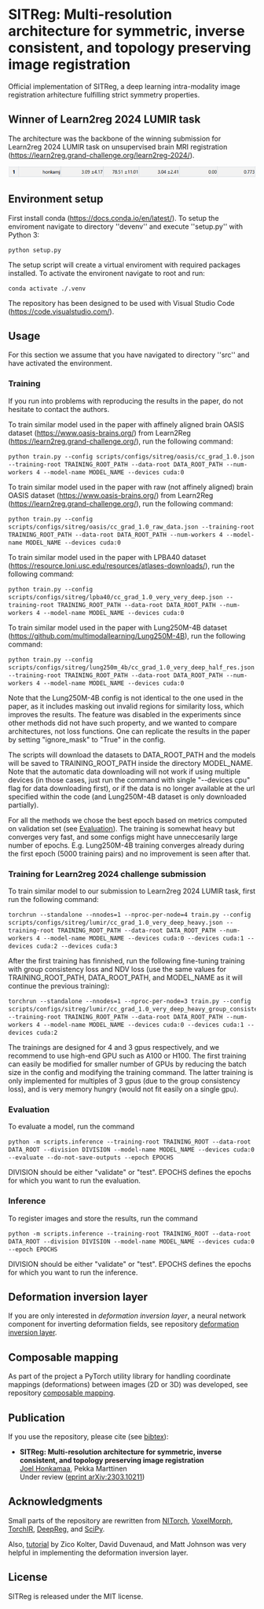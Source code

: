 # SITReg: Multi-resolution architecture for symmetric, inverse consistent, and topology preserving image registration

Official implementation of SITReg, a deep learning intra-modality image registration arhitecture fulfilling strict symmetry properties.

## Winner of Learn2reg 2024 LUMIR task

The architecture was the backbone of the winning submission for Learn2reg 2024 LUMIR task on unsupervised brain MRI registration (https://learn2reg.grand-challenge.org/learn2reg-2024/).

![Learn2reg 2024 LUMIR metrics for SITReg](learn2reg_results.png "Learn2reg 2024 LUMIR results")

## Environment setup

First install conda (https://docs.conda.io/en/latest/). To setup the enviroment navigate to directory ''devenv'' and execute ''setup.py'' with Python 3:

    python setup.py

The setup script will create a virtual enviroment with required packages installed. To activate the environent navigate to root and run:

    conda activate ./.venv

The repository has been designed to be used with Visual Studio Code (https://code.visualstudio.com/).

## Usage

For this section we assume that you have navigated to directory ''src'' and have activated the environment.

### Training

If you run into problems with reproducing the results in the paper, do not hesitate to contact the authors.

To train similar model used in the paper with affinely aligned brain OASIS dataset (https://www.oasis-brains.org/) from Learn2Reg (https://learn2reg.grand-challenge.org/), run the following command:

    python train.py --config scripts/configs/sitreg/oasis/cc_grad_1.0.json --training-root TRAINING_ROOT_PATH --data-root DATA_ROOT_PATH --num-workers 4 --model-name MODEL_NAME --devices cuda:0

To train similar model used in the paper with raw (not affinely aligned) brain OASIS dataset (https://www.oasis-brains.org/) from Learn2Reg (https://learn2reg.grand-challenge.org/), run the following command:

    python train.py --config scripts/configs/sitreg/oasis/cc_grad_1.0_raw_data.json --training-root TRAINING_ROOT_PATH --data-root DATA_ROOT_PATH --num-workers 4 --model-name MODEL_NAME --devices cuda:0

To train similar model used in the paper with LPBA40 dataset (https://resource.loni.usc.edu/resources/atlases-downloads/), run the following command:

    python train.py --config scripts/configs/sitreg/lpba40/cc_grad_1.0_very_very_deep.json --training-root TRAINING_ROOT_PATH --data-root DATA_ROOT_PATH --num-workers 4 --model-name MODEL_NAME --devices cuda:0

To train similar model used in the paper with Lung250M-4B dataset (https://github.com/multimodallearning/Lung250M-4B), run the following command:

    python train.py --config scripts/configs/sitreg/lung250m_4b/cc_grad_1.0_very_deep_half_res.json --training-root TRAINING_ROOT_PATH --data-root DATA_ROOT_PATH --num-workers 4 --model-name MODEL_NAME --devices cuda:0

Note that the Lung250M-4B config is not identical to the one used in the paper, as it includes masking out invalid regions for similarity loss, which improves the results. The feature was disabled in the experiments since other methods did not have such property, and we wanted to compare architectures, not loss functions. One can replicate the results in the paper by setting "ignore_mask" to "True" in the config.

The scripts will download the datasets to DATA_ROOT_PATH and the models will be saved to TRAINING_ROOT_PATH inside the directory MODEL_NAME. Note that the automatic data downloading will not work if using multiple devices (in those cases, just run the command with single "--devices cpu" flag for data downloading first), or if the data is no longer available at the url specified within the code (and Lung250M-4B dataset is only downloaded partially).

For all the methods we chose the best epoch based on metrics computed on validation set (see [Evaluation](#evaluation)). The training is somewhat heavy but converges very fast, and some configs might have unneccesarily large number of epochs. E.g. Lung250M-4B training converges already during the first epoch (5000 training pairs) and no improvement is seen after that.

### Training for Learn2reg 2024 challenge submission

To train similar model to our submission to Learn2reg 2024 LUMIR task, first run the following command:

    torchrun --standalone --nnodes=1 --nproc-per-node=4 train.py --config scripts/configs/sitreg/lumir/cc_grad_1.0_very_deep_heavy.json --training-root TRAINING_ROOT_PATH --data-root DATA_ROOT_PATH --num-workers 4 --model-name MODEL_NAME --devices cuda:0 --devices cuda:1 --devices cuda:2 --devices cuda:3

After the first training has finnished, run the following fine-tuning training with group consistency loss and NDV loss (use the same values for TRAINING_ROOT_PATH, DATA_ROOT_PATH, and MODEL_NAME as it will continue the previous training):

    torchrun --standalone --nnodes=1 --nproc-per-node=3 train.py --config scripts/configs/sitreg/lumir/cc_grad_1.0_very_deep_heavy_group_consistency_ndv.json --training-root TRAINING_ROOT_PATH --data-root DATA_ROOT_PATH --num-workers 4 --model-name MODEL_NAME --devices cuda:0 --devices cuda:1 --devices cuda:2

The trainings are designed for 4 and 3 gpus respectively, and we recommend to use high-end GPU such as A100 or H100. The first training can easily be modified for smaller number of GPUs by reducing the batch size in the config and modifying the training command. The latter training is only implemented for multiples of 3 gpus (due to the group consistency loss), and is very memory hungry (would not fit easily on a single gpu).

### Evaluation

To evaluate a model, run the command

    python -m scripts.inference --training-root TRAINING_ROOT --data-root DATA_ROOT --division DIVISION --model-name MODEL_NAME --devices cuda:0 --evaluate --do-not-save-outputs --epoch EPOCHS

DIVISION should be either "validate" or "test". EPOCHS defines the epochs for which you want to run the evaluation.

### Inference

To register images and store the results, run the command

    python -m scripts.inference --training-root TRAINING_ROOT --data-root DATA_ROOT --division DIVISION --model-name MODEL_NAME --devices cuda:0 --epoch EPOCHS

DIVISION should be either "validate" or "test". EPOCHS defines the epochs for which you want to run the inference.

## Deformation inversion layer

If you are only interested in *deformation inversion layer*, a neural network component for inverting deformation fields, see repository [deformation inversion layer](https://github.com/honkamj/deformation-inversion-layer "deformation inversion layer").

## Composable mapping

As part of the project a PyTorch utility library for handling coordinate mappings (deformations) between images (2D or 3D) was developed, see repository [composable mapping](https://github.com/honkamj/composable-mapping "composable mapping").

## Publication

If you use the repository, please cite (see [bibtex](citations.bib)):

- **SITReg: Multi-resolution architecture for symmetric, inverse consistent, and topology preserving image registration**  
[Joel Honkamaa](https://github.com/honkamj "Joel Honkamaa"), Pekka Marttinen  
Under review ([eprint arXiv:2303.10211](https://arxiv.org/abs/2303.10211 "eprint arXiv:2303.10211"))

## Acknowledgments

Small parts of the repository are rewritten from [NITorch](https://github.com/balbasty/nitorch), [VoxelMorph](https://github.com/voxelmorph/voxelmorph), [TorchIR](https://github.com/BDdeVos/TorchIR), [DeepReg](https://github.com/DeepRegNet/DeepReg), and [SciPy](https://scipy.org/).

Also, [tutorial](http://implicit-layers-tutorial.org/) by Zico Kolter, David Duvenaud, and Matt Johnson was very helpful in implementing the deformation inversion layer.

## License

SITReg is released under the MIT license.
